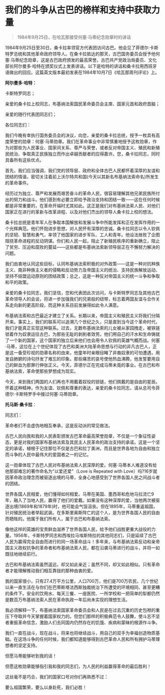 # 我们的斗争从古巴的榜样和支持中获取力量

> 1984年9月25日，在哈瓦那接受何塞·马蒂纪念勋章时的讲话

1984年9月25日至30日，桑卡拉率领官方代表团访问古巴。他会见了菲德尔·卡斯特罗总统和其他革命政府领导人。在桑卡拉抵达的那天，古巴国务委员会授予他何塞·马蒂纪念勋章，这是古巴政府颁发的最高荣誉。古巴共产党政治局委员、文化部长阿尔曼多·哈特在颁奖仪式上发表讲话。以下是哈特的讲话和桑卡拉用西班牙语做出的回应。这篇英文版本最初发表在1984年10月7日《哈瓦那周刊评论》上。

**阿尔曼多·哈特：**

卡斯特罗同志；

亲爱的桑卡拉上校同志，布基纳法索国民革命委员会主席、国家元首和政府首脑；

亲爱的随行代表团同志们；

各位同志们：

我们今晚有幸执行国务委员会的决议，向您，亲爱的桑卡拉总统，授予一枚具有高度荣誉的勋章：何塞·马蒂勋章。我们在革命事业中非常慎重地授予这枚勋章，作为对那些为人民事业、国家间关系、尊严与荣誉，或者反对帝国主义、殖民和新殖民统治、争取真正民族独立而作出卓越贡献者的应得嘉许。您，桑卡拉同志，同时具备所有这些优点。

首先，我们应当强调，我们党的领导层、政府和全体古巴人民都怀着深厚的友谊和团结的情谐，密切关注着前上沃尔特共和国(今天以其新名布基纳法索命名)所发生的革命事件。

经历过为独立、尊严和发展而艰苦奋斗的革命人民，很容易理解其他兄弟民族所付出的努力和战斗。他们感到有必要立即给予政治支持和团结一致——这在任何时候都是非常重要的，在革命开端时尤其如此。这正是我们对布基纳法索人民、对他们国家正在进行的革新与改革进程、以及对他们杰出的领导人桑卡拉上校的想法。

桑卡拉总统是青年军人在争取本国解放和发展斗争中所能发挥和正在发挥作用的一个光辉典范。他们怀抱进步思想，对人民怀有深厚的忠诚。桑卡拉同志以令人钦佩的坚韧、智慧和勇气，率领了他国家的进步军队、工人和青年。他设法挫败了企图阻挠革命进程的反动阴谋。你们和人民一起，阻止了新殖民秩序的重新确立，阻止了贫穷、压迫和腐败的蔓延——这些都是布基纳法索新领导层正在不懈努力解决的问题。

我们由衷地认同这些目标，认同布基纳法索积极的对外政策——这是一种对抗种族主义、南非种族主义者的侵略和反动势力及帝国主义的统治、支持民族解放运动、坚持不结盟运动原则的团结政策；总之，这是一种反对帝国主义的统一斗争和争取和平的政策。

亲爱的桑卡拉同志，我们坚信，您和代表团此次访问，与卡斯特罗同志及其他古巴革命领导人的会谈，将进一步加强我们的兄弟般的纽带，标志着两国友谊与合作关系走向新的更高阶段，而这种关系目前发展得如此令人满意。

布基纳法索和古巴最近才建立了关系。长期以来，帝国主义和殖民主义将我们分隔开来。事实上，我们的联系可以追溯几个世纪之久，只是直到当今这个革命时代，我们才能真正实现这种联系。过去，无数布基纳法索的儿女被从家园拽走，被铁链锁着作为奴隶运往古巴，为那些无耻的剥削者效劳。他们用自己的汗水和生命铸就了一个新的国家，这个国家的独立后来他们也会用令人钦佩的英雄气概而战。何塞·马蒂，这位在上个世纪体现了古巴和美洲大陆革命思想与行动的非凡古巴人，正是这一备受珍视的勋章名称的由来，他童年时亲眼目睹了非裔奴隶的可怕遭遇，用发自肺腑的诗句抒发了难忘的印象。那些痛苦的哀号使他热血沸腾，他发誓要用自己的鲜血为那罪行伸张正义。今天，菲德尔正在完成马蒂未竟的事业。在古巴和布基纳法索，革命使那些梦想成为现实。

今天，来到我们两国的人们再也不用戴着奴役的锁链，他们佩戴的是自由的星辰。怀着这种精神，作为友谊、钦佩和尊重的表达，亲爱的桑卡拉同志，请从总司令菲德尔·卡斯特罗手中接过何塞·马蒂勋章。

**托马斯·桑卡拉**：

同志们：

革命者们不会虚伪地相互奉承，这是反动派的常见做法。

古巴人民向我和我的人民表彰颁发古巴革命最高荣誉勋章，不仅是一个象征性姿态，更是对我的国家布基纳法索及其民主人民革命的政治支持的承诺。这是一个坚定的承诺，植根于记住那位不仅是古巴和拉丁美洲，而且是世界各地为自由和独立而斗争的人民中最伟大的爱国者之一的记忆。

这一勋章体现了古巴人民对布基纳法索人民深厚的爱。何塞·马蒂本人难道没有给他那部难忘的著作命名为"以爱还爱"（Love is Repeated with Love）吗?16岁就因革命政治理念而被驱逐出境的马蒂，全身心地感受到了世界各国人民之间战斗者的团结。

世界各国人民相爱，他们懂得如何相爱。马蒂在美国、墨西哥和危地马拉流亡9年，融入了当地人民，赢得了他们的爱戴。如果没有这种深厚的爱，当他两次被驱逐出境(1869年和1879年)时，他可能会气馁沮丧。但在1895年，马蒂重返祖国，针对殖民统治者举起武装。在多斯里奥斯阵亡的这个人，是为世界各国人民的自由而牺牲的。他属于我们所有人，属于古巴和布基纳法索。

像他这样的英雄的宝贵鲜血滋养了世界各国人民，给予他们战胜更重大战役的力量。1956年，卡斯特罗同志和西埃拉马埃斯特拉的其他同志们，只是延续了古巴人民为赢得完全自由而进行的同一场革命战斗！多年来，与布基纳法索反动和亲帝国主义政权抗争的革命者和布基纳法索人民，都在沿袭马蒂进行的战斗，并将一如既往地继续前行。

古巴和布基纳法索虽然遥远，却又如此亲近；虽然不同，却又如此相似。只有革命者才能理解推动我们相互靠拢的那种由衷的爱。

我的国家很小，只有27.4万平方公里，人口700万，他们是700万农民，几个世纪以来一直生活在与你们在巴蒂斯塔法西斯独裁统治下所遭受的环境相同、甚至更糟的条件下。安全的饮用水、每天三餐、一座医院、一所学校和一把简单的犁都仍然是数百万布基纳法索人民在革命执政一年后尚未实现的理想生活。

我必须解释一下，布基纳法索国家革命委员会和人民是在过去沉重的历史包袱的重压下夺取并今天掌握着国家权力的。但您们那样的积极典范令人鼓舞，使斗志不坚者重振革命信念，激励人们去同国内仍然存在的饥饿、疾病和蒙昧的根源作斗争。

我们一直在战斗，现在战斗，将来也将继续战斗，用自己的双手为幸福创造物质基础。在这场斗争的任何时候，我们都知道能够得到古巴革命人民和所有拥护马蒂理想者的坚定支持。

但愿马蒂能够听到我的话！

但愿这枚勋章能够指引我和我的同志们，为人民的利益赢得革命的最后胜利！

这丝毫不是巧合，我们的国家口号对你们再熟悉不过：

要么祖国繁荣，要么以身赴死，我们必胜！